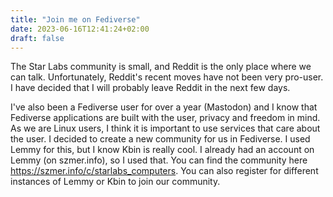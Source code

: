 ```yaml
---
title: "Join me on Fediverse"
date: 2023-06-16T12:41:24+02:00
draft: false
---
```


The Star Labs community is small, and Reddit is the only place where we can talk. Unfortunately, Reddit's recent moves have not been very pro-user. I have decided that I will probably leave Reddit in the next few days. 

I've also been a Fediverse user for over a year (Mastodon) and I know that Fediverse applications are built with the user, privacy and freedom in mind. As we are Linux users, I think it is important to use services that care about the user. I decided to create a new community for us in Fediverse. I used Lemmy for this, but I know Kbin is really cool. I already had an account on Lemmy (on szmer.info), so I used that. You can find the community here https://szmer.info/c/starlabs_computers. You can also register for different instances of Lemmy or Kbin to join our community.